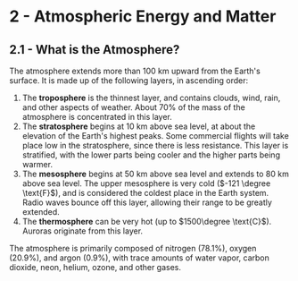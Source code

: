 # 2 - Atmospheric Energy and Matter

## 2.1 - What is the Atmosphere?

The atmosphere extends more than 100 km upward from the Earth's surface. It is made up of the following layers, in ascending order:
1. The **troposphere** is the thinnest layer, and contains clouds, wind, rain, and other aspects of weather. About $70\%$ of the mass of the atmosphere is concentrated in this layer.
2. The **stratosphere** begins at 10 km above sea level, at about the elevation of the Earth's highest peaks. Some commercial flights will take place low in the stratosphere, since there is less resistance. This layer is stratified, with the lower parts being cooler and the higher parts being warmer.
3. The **mesosphere** begins at 50 km above sea level and extends to 80 km above sea level. The upper mesosphere is very cold ($-121 \degree \text{F}$), and is considered the coldest place in the Earth system. Radio waves bounce off this layer, allowing their range to be greatly extended.
4. The **thermosphere** can be very hot (up to $1500\degree \text{C}$). Auroras originate from this layer.

The atmosphere is primarily composed of nitrogen ($78.1\%$), oxygen ($20.9\%$), and argon ($0.9\%$), with trace amounts of water vapor, carbon dioxide, neon, helium, ozone, and other gases.
